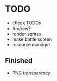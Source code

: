 TODO
=========

- check TODOs
- Andrew?
- render sprites
- make battle screen
- resource manager

Finished
----------
- PNG transparency